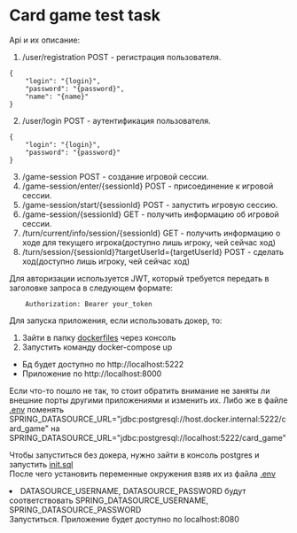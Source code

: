 # Card game test task

Api и их описание:

1. /user/registration POST - регистрация пользователя.
```
{
    "login": "{login}",
    "password": "{password}",
    "name": "{name}"
}
```
2. /user/login POST - аутентификация пользователя.
```
{
    "login": "{login}",
    "password": "{password}"
}
```
3. /game-session POST - создание игровой сессии.
4. /game-session/enter/{sessionId} POST - присоединение к игровой сессии.
5. /game-session/start/{sessionId} POST - запустить игровую сессию.
6. /game-session/{sessionId} GET - получить информацию об игровой сессии.
7. /turn/current/info/session/{sessionId} GET - получить информацию о ходе для текущего игрока(доступно лишь игроку, чей сейчас ход)
8. /turn/session/{sessionId}?targetUserId={targetUserId} POST - сделать ход(доступно лишь игроку, чей сейчас ход)

Для авторизации используется JWT, который требуется передать в заголовке запроса в следующем формате:
```
    Authorization: Bearer your_token
```

Для запуска приложения, если использовать докер, то:
1. Зайти в папку [dockerfiles](Dockerfiles ) через консоль
2. Запустить команду docker-compose up


<ul>
<li>Бд будет доступно по http://localhost:5222</li>

<li>Приложение по http://localhost:8000</li> 

</ul>

Если что-то пошло не так, то стоит обратить внимание не заняты ли внешние порты другими приложениями и изменить их. Либо же в файле [.env](/Dockerfiles/.env) 
поменять SPRING_DATASOURCE_URL="jdbc:postgresql://host.docker.internal:5222/card_game" на SPRING_DATASOURCE_URL="jdbc:postgresql://localhost:5222/card_game"

Чтобы запуститься без докера, нужно зайти в консоль postgres и запустить [init.sql](Dockerfiles/init.sql)
<br>После чего установить переменные окружения взяв их из файла [.env](Dockerfiles/.env) <li>DATASOURCE_USERNAME, DATASOURCE_PASSWORD будут соответствовать SPRING_DATASOURCE_USERNAME, SPRING_DATASOURCE_PASSWORD
<br>Запуститься. Приложение будет доступно по localhost:8080